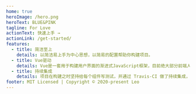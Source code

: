 ```yaml
---
home: true
heroImage: /hero.png
heroText: BLUE&PINK
tagline: For Love
actionText: 快速上手 →
actionLink: /get-started/
features:
  - title: 简洁至上
    details: 以简洁易上手为中心思想，以简易的配置帮助你构建项目。
  - title: Vue驱动
    details: Vue是一套用于构建用户界面的渐进式JavaScript框架，目前绝大部分前端人员都在使用。
  - title: 持续集成
    details: 项目在构建之时坚持给每个组件写测试，并通过 Travis-CI 做了持续集成，保证了项目的高质量。
footer: MIT Licensed | Copyright © 2020-present Leo
---
```


